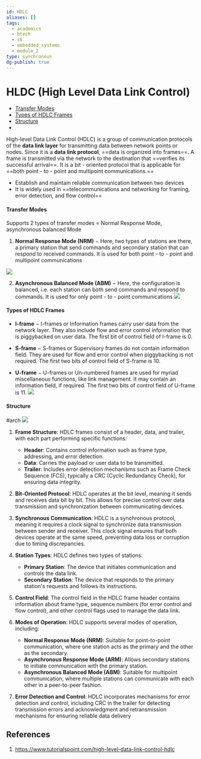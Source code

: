 ```yaml
---
id: HDLC
aliases: []
tags:
  - academics
  - btech
  - s6
  - embedded_systems
  - module_2
type: synchronous
dg-publish: true
---
```

# HLDC (High Level Data Link Control)

- [Transfer Modes](#transfer%20modes)
- [Types of HDLC Frames](#types%20of%20hdlc%20frames)
- [Structure](#structure)
- 

High-level Data Link Control (HDLC) is a group of communication protocols of the **data link layer** for transmitting data between network points or nodes. Since it is a **data link protocol**, ==data is organized into frames==. A frame is transmitted via the network to the destination that ==verifies its successful arrival==. It is a bit - oriented protocol that is applicable for ==both point - to - point and multipoint communications.==
- Establish and maintain reliable communication between two devices
- It is widely used in ==telecommunications and networking for framing, error detection, and flow control==

#### Transfer Modes
Supports 2 types of transfer modes = Normal Response Mode, asynchronous balanced Mode

1. **Normal Response Mode (NRM)** − Here, two types of stations are there, a primary station that send commands and secondary station that can respond to received commands. It is used for both point - to - point and multipoint communications

![](https://www.tutorialspoint.com/assets/questions/media/15399/transfer_modes.jpg)

2. **Asynchronous Balanced Mode (ABM)** − Here, the configuration is balanced, i.e. each station can both send commands and respond to commands. It is used for only point - to - point communications
![](https://www.tutorialspoint.com/assets/questions/media/15399/abm.jpg)

####  Types of HDLC Frames

- **I-frame** − I-frames or Information frames carry user data from the network layer. They also include flow and error control information that is piggybacked on user data. The first bit of control field of I-frame is 0.
    
- **S-frame** − S-frames or Supervisory frames do not contain information field. They are used for flow and error control when piggybacking is not required. The first two bits of control field of S-frame is 10.
    
- **U-frame** − U-frames or Un-numbered frames are used for myriad miscellaneous functions, like link management. It may contain an information field, if required. The first two bits of control field of U-frame is 11.
![](https://www.tutorialspoint.com/assets/questions/media/15399/hdlc_frame2.jpg)

#### Structure
#arch
![](https://www.tutorialspoint.com/assets/questions/media/15399/hdlc_frame.jpg)

1. **Frame Structure**: HDLC frames consist of a header, data, and trailer, with each part performing specific functions:
    
    - **Header**: Contains control information such as frame type, addressing, and error detection.
    - **Data**: Carries the payload or user data to be transmitted.
    - **Trailer**: Includes error detection mechanisms such as Frame Check Sequence (FCS), typically a CRC (Cyclic Redundancy Check), for ensuring data integrity.
2. **Bit-Oriented Protocol**: HDLC operates at the bit level, meaning it sends and receives data bit by bit. This allows for precise control over data transmission and synchronization between communicating devices.
    
3. **Synchronous Communication**: HDLC is a synchronous protocol, meaning it requires a clock signal to synchronize data transmission between sender and receiver. This clock signal ensures that both devices operate at the same speed, preventing data loss or corruption due to timing discrepancies.
    
4. **Station Types**: HDLC defines two types of stations:
    
    - **Primary Station**: The device that initiates communication and controls the data link.
    - **Secondary Station**: The device that responds to the primary station's requests and follows its instructions.
5. **Control Field**: The control field in the HDLC frame header contains information about frame type, sequence numbers (for error control and flow control), and other control flags used to manage the data link.
    
6. **Modes of Operation**: HDLC supports several modes of operation, including:
    
    - **Normal Response Mode (NRM)**: Suitable for point-to-point communication, where one station acts as the primary and the other as the secondary.
    - **Asynchronous Response Mode (ARM)**: Allows secondary stations to initiate communication with the primary station.
    - **Asynchronous Balanced Mode (ABM)**: Suitable for multipoint communication, where multiple stations can communicate with each other in a peer-to-peer fashion.
7. **Error Detection and Control**: HDLC incorporates mechanisms for error detection and control, including CRC in the trailer for detecting transmission errors and acknowledgment and retransmission mechanisms for ensuring reliable data delivery

## References
1. https://www.tutorialspoint.com/high-level-data-link-control-hdlc
